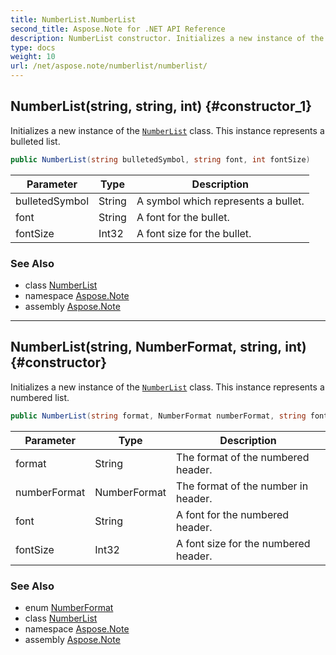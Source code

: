 ```yaml
---
title: NumberList.NumberList
second_title: Aspose.Note for .NET API Reference
description: NumberList constructor. Initializes a new instance of the NumberList class. This instance represents a bulleted list
type: docs
weight: 10
url: /net/aspose.note/numberlist/numberlist/
---
```

## NumberList(string, string, int) {#constructor_1}

Initializes a new instance of the [`NumberList`](../) class. This instance represents a bulleted list.

```csharp
public NumberList(string bulletedSymbol, string font, int fontSize)
```

| Parameter | Type | Description |
| --- | --- | --- |
| bulletedSymbol | String | A symbol which represents a bullet. |
| font | String | A font for the bullet. |
| fontSize | Int32 | A font size for the bullet. |

### See Also

* class [NumberList](../)
* namespace [Aspose.Note](../../numberlist/)
* assembly [Aspose.Note](../../../)

---

## NumberList(string, NumberFormat, string, int) {#constructor}

Initializes a new instance of the [`NumberList`](../) class. This instance represents a numbered list.

```csharp
public NumberList(string format, NumberFormat numberFormat, string font, int fontSize)
```

| Parameter | Type | Description |
| --- | --- | --- |
| format | String | The format of the numbered header. |
| numberFormat | NumberFormat | The format of the number in header. |
| font | String | A font for the numbered header. |
| fontSize | Int32 | A font size for the numbered header. |

### See Also

* enum [NumberFormat](../../numberformat/)
* class [NumberList](../)
* namespace [Aspose.Note](../../numberlist/)
* assembly [Aspose.Note](../../../)


